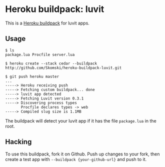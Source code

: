 Heroku buildpack: luvit
=======================

This is a [Heroku buildpack](http://devcenter.heroku.com/articles/buildpacks) for luvit apps.

Usage
-----

    $ ls
    package.lua Procfile server.lua

    $ heroku create --stack cedar --buildpack http://github.com/Skomski/heroku-buildpack-luvit.git

    $ git push heroku master
    ...
    -----> Heroku receiving push
    -----> Fetching custom buildpack... done
    -----> luvit app detected
    -----> Fetching Luvit version 0.3.1
    -----> Discovering process types
           Procfile declares types -> web
    -----> Compiled slug size is 1.1MB

The buildpack will detect your luvit app if it has the file `package.lua` in the root.

Hacking
-------

To use this buildpack, fork it on Github. Push up changes to your fork, then create a test app with ``--buildpack {your-github-url}`` and push to it.
